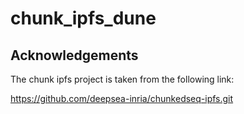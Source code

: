 # chunk_ipfs_dune

## Acknowledgements

The chunk ipfs project is taken from the following link:

https://github.com/deepsea-inria/chunkedseq-ipfs.git
